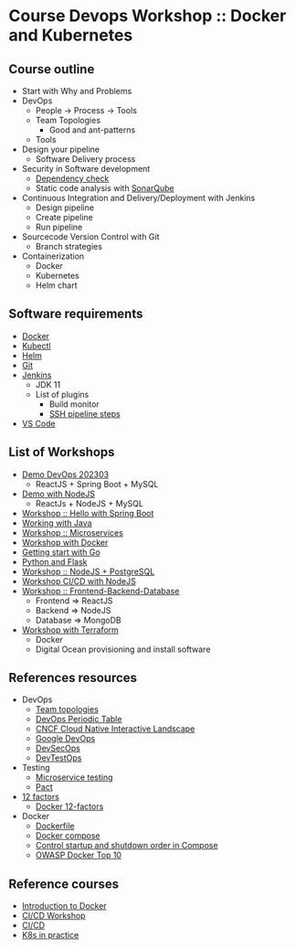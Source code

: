 # Course Devops Workshop :: Docker and Kubernetes

## Course outline
* Start with Why and Problems
* DevOps
  * People -> Process -> Tools
  * Team Topologies 
    * Good and ant-patterns
  * Tools
* Design your pipeline
  * Software Delivery process 
* Security in Software development
  * [Dependency check](https://owasp.org/www-project-dependency-check/)
  * Static code analysis with [SonarQube](https://www.sonarsource.com/products/sonarqube/)
* Continuous Integration and Delivery/Deployment with Jenkins
  * Design pipeline
  * Create pipeline
  * Run pipeline  
* Sourcecode Version Control with Git
  * Branch strategies 
* Containerization
  * Docker
  * Kubernetes
  * Helm chart 

## Software requirements
* [Docker](https://www.docker.com/)
* [Kubectl](https://kubernetes.io/docs/tasks/tools/)
* [Helm](https://helm.sh/)
* [Git](https://git-scm.com/)
* [Jenkins](https://www.jenkins.io/)
  * JDK 11
  * List of plugins
    * Build monitor
    * [SSH pipeline steps](https://plugins.jenkins.io/ssh-steps/)
* [VS Code](https://code.visualstudio.com/)

## List of Workshops
* [Demo DevOps 202303](https://github.com/up1/demo-devops-202303)
  * ReactJS + Spring Boot + MySQL
* [Demo with NodeJS](https://github.com/up1/workshop-ci-nodejs-web-api)
  * ReactJs + NodeJS + MySQL  
* [Workshop :: Hello with Spring Boot](https://github.com/up1/workshop-java-springboot-docker-k8s)
* [Working with Java](https://github.com/up1/workshop-java-web-tdd/)
* [Workshop :: Microservices](https://github.com/up1/workshop-docker-k8s)
* [Workshop with Docker](https://github.com/up1/workshop-docker-languages)
* [Getting start with Go](https://github.com/up1/workshop-devops-go)
* [Python and Flask](https://github.com/up1/workshop-python-flask)
* [Workshop :: NodeJS + PostgreSQL](https://github.com/up1/workshop-nodejs-docker)
* [Workshop CI/CD with NodeJS](https://github.com/up1/workshop-nodejs-ci-cd)
* [Workshop :: Frontend-Backend-Database](https://github.com/up1/workshop-docker-k8s-helm)
  * Frontend => ReactJS
  * Backend => NodeJS
  * Database => MongoDB
* [Workshop with Terraform](https://github.com/up1/demo-terraform-provisioning)
  * Docker
  * Digital Ocean provisioning and install software

## References resources
* DevOps
  * [Team topologies](https://web.devopstopologies.com/)
  * [DevOps Periodic Table](https://digital.ai/periodic-table-of-devops-tools) 
  * [CNCF Cloud Native Interactive Landscape](https://landscape.cncf.io/)
  * [Google DevOps](https://cloud.google.com/devops)
  * [DevSecOps](https://www.devsecops.org/)
  * [DevTestOps](https://www.somkiat.cc/the-road-to-devtestops/)
* Testing
  * [Microservice testing](https://martinfowler.com/articles/microservice-testing)
  * [Pact](https://docs.pact.io/pact_broker) 
* [12 factors](https://12factor.net/)
  * [Docker 12-factors](https://github.com/docker/labs/blob/master/12factor/README.md) 
* Docker
  * [Dockerfile](https://docs.docker.com/engine/reference/builder/)
  * [Docker compose](https://docs.docker.com/compose/compose-file/compose-file-v3/)
  * [Control startup and shutdown order in Compose](https://docs.docker.com/compose/startup-order/)
  * [OWASP Docker Top 10](https://github.com/OWASP/Docker-Security)

## Reference courses
* [Introduction to Docker](https://github.com/up1/course-introduction-docker)
* [CI/CD Workshop](https://github.com/up1/workshop-ci-cd-with-jenkins)
* [CI/CD](https://github.com/up1/course-ci-cd-with-jenkins)
* [K8s in practice](https://github.com/up1/course-kubernetes-in-practice)
